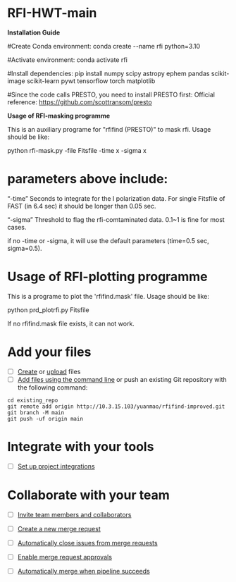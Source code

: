 # RFI-HWT-main
**Installation Guide**

#Create Conda environment:
conda create --name rfi python=3.10


#Activate environment:
conda activate rfi


#Install dependencies:
pip install numpy scipy astropy ephem pandas scikit-image scikit-learn pywt tensorflow torch matplotlib


#Since the code calls PRESTO, you need to install PRESTO first:
Official reference: https://github.com/scottransom/presto



**Usage of RFI-masking programme**



This is an auxiliary programe for "rfifind (PRESTO)" to mask rfi. Usage should be like:

python   rfi-mask.py   -file   Fitsfile   -time x   -sigma x


# parameters above include:

“-time” Seconds to integrate for the I polarization data. For single Fitsfile of FAST (in 6.4 sec) it should be longer than 0.05 sec. 

“-sigma”  Threshold to flag the rfi-comtaminated data. 0.1~1 is fine for most cases.

if no -time or -sigma, it will use the default parameters (time=0.5 sec, sigma=0.5).


# Usage of RFI-plotting programme

This is a programe to plot the 'rfifind.mask' file.  Usage should be like:

python   prd_plotrfi.py   Fitsfile

If no rfifind.mask file exists, it can not work.


# Add your files

- [ ] [Create](https://docs.gitlab.com/ee/user/project/repository/web_editor.html#create-a-file) or [upload](https://docs.gitlab.com/ee/user/project/repository/web_editor.html#upload-a-file) files
- [ ] [Add files using the command line](https://docs.gitlab.com/ee/gitlab-basics/add-file.html#add-a-file-using-the-command-line) or push an existing Git repository with the following command:

```
cd existing_repo
git remote add origin http://10.3.15.103/yuanmao/rfifind-improved.git
git branch -M main
git push -uf origin main
```

# Integrate with your tools

- [ ] [Set up project integrations](http://10.3.15.103/yuanmao/rfifind-improved/-/settings/integrations)


# Collaborate with your team

- [ ] [Invite team members and collaborators](https://docs.gitlab.com/ee/user/project/members/)
- [ ] [Create a new merge request](https://docs.gitlab.com/ee/user/project/merge_requests/creating_merge_requests.html)
- [ ] [Automatically close issues from merge requests](https://docs.gitlab.com/ee/user/project/issues/managing_issues.html#closing-issues-automatically)
- [ ] [Enable merge request approvals](https://docs.gitlab.com/ee/user/project/merge_requests/approvals/)
- [ ] [Automatically merge when pipeline succeeds](https://docs.gitlab.com/ee/user/project/merge_requests/merge_when_pipeline_succeeds.html)


